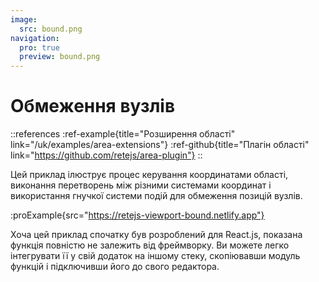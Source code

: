 ```yaml
---
image:
  src: bound.png
navigation:
  pro: true
  preview: bound.png
---
```


# Обмеження вузлів

::references
:ref-example{title="Розширення області" link="/uk/examples/area-extensions"}
:ref-github{title="Плагін області" link="https://github.com/retejs/area-plugin"}
::

Цей приклад ілюструє процес керування координатами області, виконання перетворень між різними системами координат і використання гнучкої системи подій для обмеження позицій вузлів.

:proExample{src="https://retejs-viewport-bound.netlify.app"}

Хоча цей приклад спочатку був розроблений для React.js, показана функція повністю не залежить від фреймворку. Ви можете легко інтегрувати її у свій додаток на іншому стеку, скопіювавши модуль функцій і підключивши його до свого редактора.

